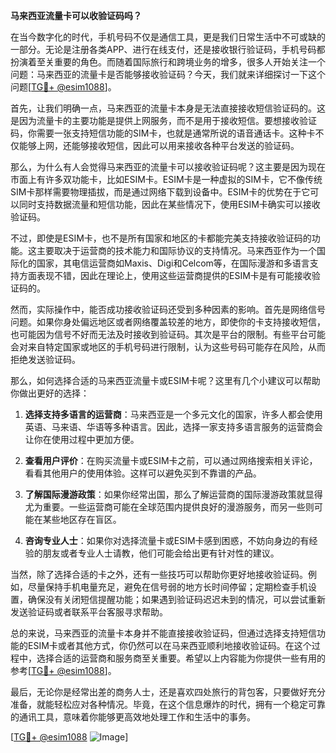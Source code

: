 **马来西亚流量卡可以收验证码吗？**

在当今数字化的时代，手机号码不仅是通信工具，更是我们日常生活中不可或缺的一部分。无论是注册各类APP、进行在线支付，还是接收银行验证码，手机号码都扮演着至关重要的角色。而随着国际旅行和跨境业务的增多，很多人开始关注一个问题：马来西亚的流量卡是否能够接收验证码？今天，我们就来详细探讨一下这个问题[[TG💪+ @esim1088](https://t.me/s/esim1088)]。

首先，让我们明确一点，马来西亚的流量卡本身是无法直接接收短信验证码的。这是因为流量卡的主要功能是提供上网服务，而不是用于接收短信。要想接收验证码，你需要一张支持短信功能的SIM卡，也就是通常所说的语音通话卡。这种卡不仅能够上网，还能够接收短信，因此可以用来接收各种平台发送的验证码。

那么，为什么有人会觉得马来西亚的流量卡可以接收验证码呢？这主要是因为现在市面上有许多双功能卡，比如ESIM卡。ESIM卡是一种虚拟的SIM卡，它不像传统SIM卡那样需要物理插拔，而是通过网络下载到设备中。ESIM卡的优势在于它可以同时支持数据流量和短信功能，因此在某些情况下，使用ESIM卡确实可以接收验证码。

不过，即使是ESIM卡，也不是所有国家和地区的卡都能完美支持接收验证码的功能。这主要取决于运营商的技术能力和国际协议的支持情况。马来西亚作为一个国际化的国家，其电信运营商如Maxis、Digi和Celcom等，在国际漫游和多语言支持方面表现不错，因此在理论上，使用这些运营商提供的ESIM卡是有可能接收验证码的。

然而，实际操作中，能否成功接收验证码还受到多种因素的影响。首先是网络信号问题。如果你身处偏远地区或者网络覆盖较差的地方，即使你的卡支持接收短信，也可能因为信号不好而无法及时接收到验证码。其次是平台的限制。有些平台可能会对来自特定国家或地区的手机号码进行限制，认为这些号码可能存在风险，从而拒绝发送验证码。

那么，如何选择合适的马来西亚流量卡或ESIM卡呢？这里有几个小建议可以帮助你做出更好的选择：

1. **选择支持多语言的运营商**：马来西亚是一个多元文化的国家，许多人都会使用英语、马来语、华语等多种语言。因此，选择一家支持多语言服务的运营商会让你在使用过程中更加方便。

2. **查看用户评价**：在购买流量卡或ESIM卡之前，可以通过网络搜索相关评论，看看其他用户的使用体验。这样可以避免买到不靠谱的产品。

3. **了解国际漫游政策**：如果你经常出国，那么了解运营商的国际漫游政策就显得尤为重要。一些运营商可能在全球范围内提供良好的漫游服务，而另一些则可能在某些地区存在盲区。

4. **咨询专业人士**：如果你对选择流量卡或ESIM卡感到困惑，不妨向身边的有经验的朋友或者专业人士请教，他们可能会给出更有针对性的建议。

当然，除了选择合适的卡之外，还有一些技巧可以帮助你更好地接收验证码。例如，尽量保持手机电量充足，避免在信号弱的地方长时间停留；定期检查手机设置，确保没有关闭短信提醒功能；如果遇到验证码迟迟未到的情况，可以尝试重新发送验证码或者联系平台客服寻求帮助。

总的来说，马来西亚的流量卡本身并不能直接接收验证码，但通过选择支持短信功能的ESIM卡或者其他方式，你仍然可以在马来西亚顺利地接收验证码。在这个过程中，选择合适的运营商和服务商至关重要。希望以上内容能为你提供一些有用的参考[[TG💪+ @esim1088](https://t.me/s/esim1088)]。

最后，无论你是经常出差的商务人士，还是喜欢四处旅行的背包客，只要做好充分准备，就能轻松应对各种情况。毕竟，在这个信息爆炸的时代，拥有一个稳定可靠的通讯工具，意味着你能够更高效地处理工作和生活中的事务。

[[TG💪+ @esim1088](https://t.me/s/esim1088) ![Image](https://i.postimg.cc/4NQfJmqS/Snipaste-2025-05-13-00-14-12.png)]